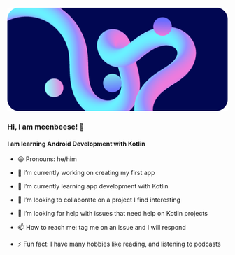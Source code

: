 ![Banner](https://raw.githubusercontent.com/Iamlooker/Iamlooker/main/my-banner-rounded.png)

### Hi, I am meenbeese! 👋
#### I am learning Android Development with Kotlin

- 😄 Pronouns: he/him

- 🔭 I’m currently working on creating my first app
- 🌱 I’m currently learning app development with Kotlin
- 👯 I’m looking to collaborate on a project I find interesting
- 🤔 I’m looking for help with issues that need help on Kotlin projects
- 📫 How to reach me: tag me on an issue and I will respond
- ⚡ Fun fact: I have many hobbies like reading, and listening to podcasts
